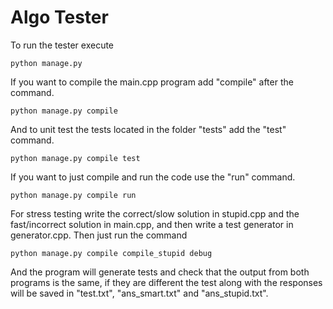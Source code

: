# Algo Tester

To run the tester execute
```
python manage.py
```
If you want to compile the main.cpp program add "compile" after the command.
```
python manage.py compile
```
And to unit test the tests located in the folder "tests" add the "test" command.
```
python manage.py compile test
```
If you want to just compile and run the code use the "run" command.
```
python manage.py compile run
```
For stress testing write the correct/slow solution in stupid.cpp and the fast/incorrect solution in main.cpp, and then write a test generator in generator.cpp. Then just run the command
```
python manage.py compile compile_stupid debug
```
And the program will generate tests and check that the output from both programs is the same, if they are different the test along with the responses will be saved in "test.txt", "ans_smart.txt" and "ans_stupid.txt".

